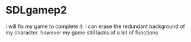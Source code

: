 # SDLgamep2
i will fix my game to complete it. i can erase the redundant background of my character. however my game still lacks of a lot of functions
